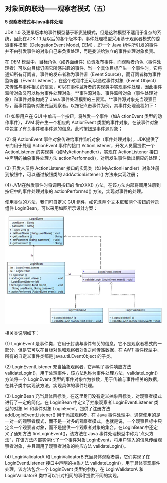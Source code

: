 ## 对象间的联动——观察者模式（五）  

**5 观察者模式与Java事件处理**  

JDK 1.0 及更早版本的事件模型基于职责链模式，但是这种模型不适用于复杂的系统，因此在JDK 1.1 及以后的各个版本中，事件处理模型采用基于观察者模式的委派事件模型（DelegationEvent Model, DEM），即一个 Java 组件所引发的事件并不由引发事件的对象自己来负责处理，而是委派给独立的事件处理对象负责。  

在 DEM 模型中，目标角色（如界面组件）负责发布事件，而观察者角色（事件处理者）可以向目标订阅它所感兴趣的事件。当一个具体目标产生一个事件时，它将通知所有订阅者。事件的发布者称为事件源（Event Source），而订阅者称为事件监听器（Event Listener），在这个过程中还可以通过事件对象（Event Object）来传递与事件相关的信息，可以在事件监听者的实现类中实现事件处理，因此事件监听对象又可以称为事件处理对象。**事件源对象、事件监听对象（事件处理对象）和事件对象构成了 Java 事件处理模型的三要素。**事件源对象充当观察目标，而事件监听对象充当观察者。以按钮点击事件为例，其事件处理流程如下：  

(1) 如果用户在 GUI 中单击一个按钮，将触发一个事件（如A ctionEvent 类型的动作事件），JVM 将产生一个相应的 ActionEvent 类型的事件对象，在该事件对象中包含了有关事件和事件源的信息，此时按钮是事件源对象；  

(2) 将 ActionEvent 事件对象传递给事件监听对象（事件处理对象），JDK提供了专门用于处理 ActionEvent 事件的接口 ActionListener，开发人员需提供一个 ActionListener 的实现类（如MyActionHandler），实现在 ActionListener 接口中声明的抽象事件处理方法 actionPerformed()，对所发生事件做出相应的处理；  

(3) 开发人员将 ActionListener 接口的实现类（如 MyActionHandler）对象注册到按钮中，可以通过按钮类的 addActionListener() 方法来实现注册；  

(4) JVM在触发事件时将调用按钮的 fireXXX() 方法，在该方法内部将调用注册到按钮中的事件处理对象的 actionPerformed() 方法，实现对事件的处理。  

使用类似的方法，我们可自定义 GUI 组件，如包含两个文本框和两个按钮的登录组件 LoginBean，可以采用如图所示设计方案：  

![自定义登录组件结构图【省略按钮、文本框等界面组件】](images/1341504872_7751.jpg)  
  
相关类说明如下：  

(1) LoginEvent 是事件类，它用于封装与事件有关的信息，它不是观察者模式的一部分，但是它可以在目标对象和观察者对象之间传递数据，在 AWT 事件模型中，所有的自定义事件类都是 java.util.EventObject 的子类。  

(2) LoginEventListener 充当抽象观察者，它声明了事件响应方法validateLogin()，用于处理事件，该方法也称为事件处理方法，validateLogin() 方法将一个 LoginEvent 类型的事件对象作为参数，用于传输与事件相关的数据，在其子类中实现该方法，实现具体的事件处理。  

(3) LoginBean 充当具体目标类，在这里我们没有定义抽象目标类，对观察者模式进行了一定的简化。在 LoginBean 中定义了抽象观察者 LoginEventListener 类型的对象 lel 和事件对象 LoginEvent，提供了注册方法 addLoginEventListener() 用于添加观察者，在 Java 事件处理中，通常使用的是一对一的观察者模式，而不是一对多的观察者模式，也就是说，一个观察目标中只定义一个观察者对象，而不是提供一个观察者对象的集合。在LoginBean中还定义了通知方法 fireLoginEvent()，该方法在 Java 事件处理模型中称为“点火方法”，在该方法内部实例化了一个事件对象 LoginEvent，将用户输入的信息传给观察者对象，并且调用了观察者对象的响应方法 validateLogin()。  

(4) LoginValidatorA 和 LoginValidatorB 充当具体观察者类，它们实现了在 LoginEventListener 接口中声明的抽象方法 validateLogin()，用于具体实现事件处理，该方法包含一个 LoginEvent 类型的参数，在 LoginValidatorA 和 LoginValidatorB 类中可以针对相同的事件提供不同的实现。